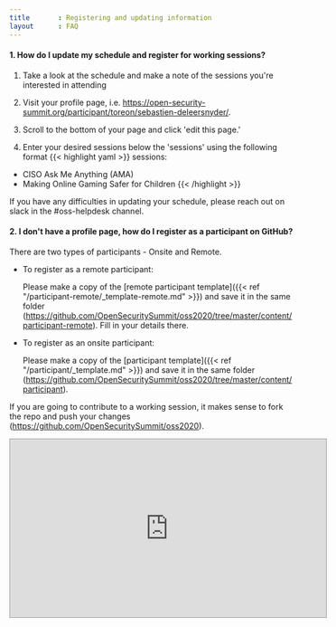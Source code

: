 ```yaml
---
title       : Registering and updating information
layout      : FAQ
---
```


#### 1. How do I update my schedule and register for working sessions?

  1. Take a look at the schedule and make a note of the sessions you're interested in attending
  
  2. Visit your profile page, i.e. https://open-security-summit.org/participant/toreon/sebastien-deleersnyder/.

  3. Scroll to the bottom of your page and click 'edit this page.'
  
  4. Enter your desired sessions below the 'sessions' using the following format
{{< highlight yaml >}}
sessions:
  - CISO Ask Me Anything (AMA)
  - Making Online Gaming Safer for Children
{{< /highlight >}}

If you have any difficulties in updating your schedule, please reach out on slack in the #oss-helpdesk channel.


#### 2. I don't have a profile page, how do I register as a participant on GitHub?

There are two types of participants - Onsite and Remote.

- To register as a remote participant:

   Please make a copy of the [remote participant template]({{< ref "/participant-remote/_template-remote.md" >}}) and save it in the same folder (https://github.com/OpenSecuritySummit/oss2020/tree/master/content/participant-remote). Fill in your details there.

- To register as an onsite participant:

   Please make a copy of the [participant template]({{< ref "/participant/_template.md" >}}) and save it in the same folder (https://github.com/OpenSecuritySummit/oss2020/tree/master/content/participant).

If you are going to contribute to a working session, it makes sense to fork the repo and push your changes (https://github.com/OpenSecuritySummit/oss2020).

<iframe width="560" height="315" src="https://www.youtube.com/embed/rBA6LeZQsuo" frameborder="0" allow="autoplay; encrypted-media" allowfullscreen style="border:1px solid #999;"></iframe>

